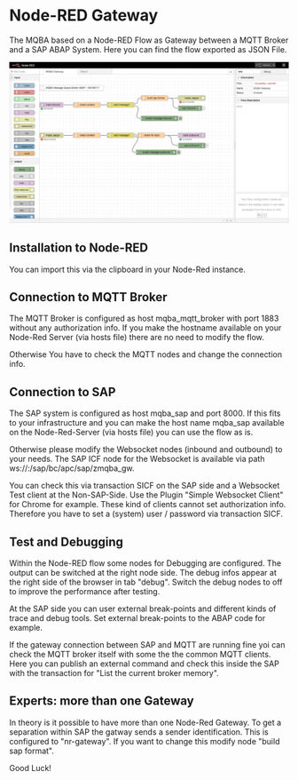 # Node-RED Gateway

The MQBA based on a Node-RED Flow as Gateway between a MQTT Broker and a SAP ABAP System. Here you can find the flow exported as JSON File.

![node red flow](nodered_flow.png)

## Installation to Node-RED
You can import this via the clipboard in your Node-Red instance.

## Connection to MQTT Broker
The MQTT Broker is configured as host mqba_mqtt_broker with port 1883 without any authorization info. If you make the hostname available on your Node-Red Server (via hosts file) there are no need to modify the flow.

Otherwise You have to check the MQTT nodes and change the connection info.

## Connection to SAP

The SAP system is configured as host mqba_sap and port 8000. If this fits to your infrastructure and you can make the host name mqba_sap available on the Node-Red-Server (via hosts file) you can use the flow as is.

Otherwise please modify the Websocket nodes (inbound and outbound) to your needs. The SAP ICF node for the Websocket is available via path ws://<hostname>:<port>/sap/bc/apc/sap/zmqba_gw.

You can check this via transaction SICF on the SAP side and a Websocket Test client at the Non-SAP-Side. Use the Plugin "Simple Websocket Client" for Chrome for example. These kind of clients cannot set authorization info. Therefore you have to set a (system) user / password via transaction SICF.

## Test and Debugging
Within the Node-RED flow some nodes for Debugging are configured. The output can be switched at the right node side. The debug infos appear at the right side of the browser in tab "debug". Switch the debug nodes to off to improve the performance after testing.

At the SAP side you can user external break-points and different kinds of trace and debug tools. Set external break-points to the ABAP code for example.

If the gateway connection between SAP and MQTT are running fine yoi can check the MQTT broker itself with some the the common MQTT clients. Here you can publish an external command and check this inside the SAP with the transaction for "List the current broker memory".

##  Experts: more than one Gateway
In theory is it possible to have more than one Node-Red Gateway. To get a separation within SAP the gatway sends a sender identification. This is configured to "nr-gateway". If you want to change this modify node "build sap format".

Good Luck!
